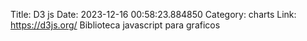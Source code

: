 Title: D3 js
Date: 2023-12-16 00:58:23.884850
Category: charts
Link: https://d3js.org/
Biblioteca javascript para graficos
